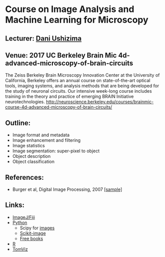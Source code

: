 # Course on Image Analysis and Machine Learning for Microscopy
## Lecturer: [Dani Ushizima](http://vis.lbl.gov/~daniela)
## Venue: 2017 UC Berkeley Brain Mic 4d-advanced-microscopy-of-brain-circuits
The Zeiss Berkeley Brain Microscopy Innovation Center at the University of California, Berkeley offers an annual course on state-of-the-art optical tools, imaging systems, and analysis methods that are being developed for the study of neuronal circuits. Our intensive week-long course includes training in the theory and practice of emerging BRAIN Initiative neurotechnologies. 
http://neuroscience.berkeley.edu/courses/brainmic-course-4d-advanced-microscopy-of-brain-circuits/

## Outline:
- Image format and metadata
- Image enhancement and filtering
- Image statistics
- Image segmentation: super-pixel to object
- Object description
- Object classification

## References:
- Burger et al, Digital Image Processing, 2007 [[sample]](https://imagingbook.files.wordpress.com/2013/06/burgerburgeen20071104_ijreference_letter.pdf)

## Links:
- [ImageJ/Fiji](https://fiji.sc/)
- [Python](https://www.continuum.io/downloads)
    - Scipy for [images](http://www.scipy-lectures.org/advanced/image_processing/index.html)
    - [Scikit-image]()
    - [Free books](http://pythonbooks.revolunet.com/)
- [R](http://cran.r-project.org/)
- [TomViz](http://www.tomviz.org/)
